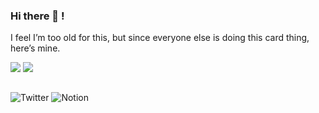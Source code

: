 ### Hi there 👋 !



I feel I’m too old for this, but since everyone else is doing this card thing, here’s mine.

<div>
  <img src="https://github-readme-stats.vercel.app/api?username=al-assad&show_icons=true" align="top"/>
  <img src="https://github-readme-stats.vercel.app/api/top-langs/?username=al-assad&hide=css,html&langs_count=8&layout=compact" align="top"/>
</div>
<br/>

<!--
<div>
  <img src="https://github4life.herokuapp.com/al-assad.gif?z=6" align="middle" />
</div>
-->

![Twitter](https://img.shields.io/badge/Twitter-@Alassad__dev-blue?style=flat&logo=twitter&link=https://twitter.com/Alassad_dev) 
![Notion](https://img.shields.io/badge/Notion-Al--assad's_Blog-yellow?style=flat&logo=notion&link=https://al-assad.github.io/blog)

